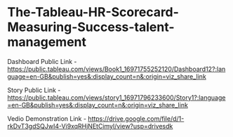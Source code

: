 # The-Tableau-HR-Scorecard-Measuring-Success-talent-management


Dashboard Public Link - https://public.tableau.com/views/Book1_16971755252120/Dashboard12?:language=en-GB&publish=yes&:display_count=n&:origin=viz_share_link

Story Public Link - https://public.tableau.com/views/story1_16971796233600/Story1?:language=en-GB&publish=yes&:display_count=n&:origin=viz_share_link

Vedio Demonstration Link - https://drive.google.com/file/d/1-rkDvT3gdSQJwI4-Vi9xqRHjNEtCimyl/view?usp=drivesdk
